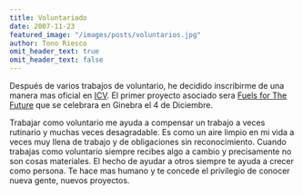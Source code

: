 ```yaml
---
title: Voluntariado
date: 2007-11-23
featured_image: "/images/posts/voluntarios.jpg"
author: Tono Riesco
omit_header_text: true
omit_header_text: false
---
```


Después de varios trabajos de voluntario, he decidido inscribirme de una manera mas oficial en [ICV](http://www.icvolunteers.org/). El primer proyecto asociado sera [Fuels for The Future](http://www.icvolunteers.org/index.php?what=projectscalendar&id=312) que se celebrara en Ginebra el 4 de Diciembre.  
  
Trabajar como voluntario me ayuda a compensar un trabajo a veces rutinario y muchas veces desagradable. Es como un aire limpio en mi vida a veces muy llena de trabajo y de obligaciones sin reconocimiento. Cuando trabajas como voluntario siempre recibes algo a cambio y precisamente no son cosas materiales. El hecho de ayudar a otros siempre te ayuda a crecer como persona. Te hace mas humano y te concede el privilegio de conocer nueva gente, nuevos proyectos.
